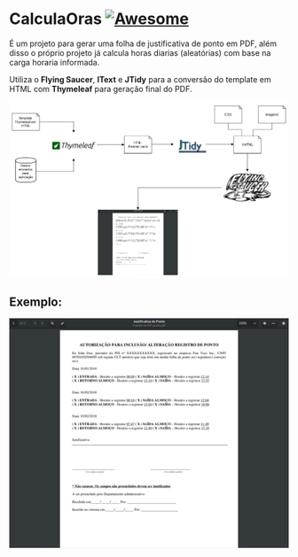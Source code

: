 # CalculaOras [![Awesome](https://cdn.rawgit.com/sindresorhus/awesome/d7305f38d29fed78fa85652e3a63e154dd8e8829/media/badge.svg)](https://github.com/Gaboso/CalculaOras)

É um projeto para gerar uma folha de justificativa de ponto em PDF, além disso o próprio projeto já calcula horas diarias (aleatórias) com base na carga horaria informada.

Utiliza o __Flying Saucer__, __IText__ e __JTidy__ para a conversão do template em HTML com __Thymeleaf__ para geração final do PDF.

![Diagram of execution](img/diagram.png "Diagrama de execução")


## Exemplo:

![Image of PDF](img/screenshot.png "PDF Gerado")


